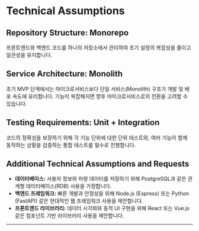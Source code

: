 # Technical Assumptions

## Repository Structure: Monorepo

프론트엔드와 백엔드 코드를 하나의 저장소에서 관리하여 초기 설정의 복잡성을 줄이고 일관성을 유지합니다.

## Service Architecture: Monolith

초기 MVP 단계에서는 마이크로서비스보다 단일 서비스(Monolith) 구조가 개발 및 배포 속도에 유리합니다. 기능이 복잡해지면 향후 마이크로서비스로의 전환을 고려할 수 있습니다.

## Testing Requirements: Unit + Integration

코드의 정확성을 보장하기 위해 각 기능 단위에 대한 단위 테스트와, 여러 기능이 함께 동작하는 상황을 검증하는 통합 테스트를 필수로 진행합니다.

## Additional Technical Assumptions and Requests

*   **데이터베이스:** 사용자 정보와 차량 데이터를 저장하기 위해 PostgreSQL과 같은 관계형 데이터베이스(RDB) 사용을 가정합니다.
*   **백엔드 프레임워크:** 빠른 개발과 안정성을 위해 Node.js (Express) 또는 Python (FastAPI) 같은 현대적인 웹 프레임워크 사용을 제안합니다.
*   **프론트엔드 라이브러리:** 데이터 시각화와 동적 UI 구현을 위해 React 또는 Vue.js 같은 컴포넌트 기반 라이브러리 사용을 제안합니다.

---